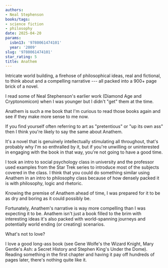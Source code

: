 ```yaml
---
authors:
- Neal Stephenson
books/tags:
- science fiction
- philosophy
date: 2025-04-20
params:
  isbn13: '9780061474101'
  year: '2009'
slug: '9780061474101'
star_rating: 5
title: Anathem
---
```


Intricate world building, a firehose of philosophical ideas, real and fictional, to think about and a compelling narrative --- all packed into a 900+ page brick of a novel.

<!--more-->

I read some of Neal Stephenson's earlier work (Diamond Age and Cryptonomicon) when I was younger but I didn't "get" them at the time.

Anathem is such a me book that I'm curious to read those books again and see if they make more sense to me now. 

If you find yourself often referring to art as "pretentious" or "up its own ass" then I think you're likely to say the same about Anathem.

It's a novel that is genuinely intellectually stimulating all throughout, that's probably why I'm so enthralled by it, but if you're unwilling or uninterested in engaging with the book in that way, you're not going to have a good time.

I took an intro to social psychology class in university and the professor used examples from the Star Trek series to introduce most of the subjects covered in the class. I think that you could do something similar using Anathem in an intro to philosophy class because of how densely packed it is with philosophy, logic and rhetoric.

Knowing the premise of Anathem ahead of time, I was prepared for it to be as dry and boring  as it could possibly be.

Fortunately, Anathem's narrative is way more compelling than I was expecting it to be. Anathem isn't just a book filled to the brim with interesting ideas it's also packed with world-spanning journeys and potentially world ending (or creating) scenarios.

What's not to love? 

I love a good long-ass book (see Gene Wolfe's the Wizard Knight, Mary Gentle's Ash: a Secret History and Stephen King's Under the Dome). Reading something in the first chapter and having it pay off hundreds of pages later, there's nothing quite like it.


